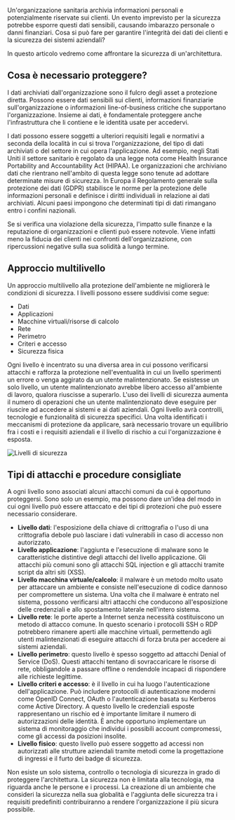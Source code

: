 Un'organizzazione sanitaria archivia informazioni personali e potenzialmente riservate sui clienti. Un evento imprevisto per la sicurezza potrebbe esporre questi dati sensibili, causando imbarazzo personale o danni finanziari. Cosa si può fare per garantire l'integrità dei dati dei clienti e la sicurezza dei sistemi aziendali? 

In questo articolo vedremo come affrontare la sicurezza di un'architettura.

## <a name="what-should-i-protect"></a>Cosa è necessario proteggere?

I dati archiviati dall'organizzazione sono il fulcro degli asset a protezione diretta. Possono essere dati sensibili sui clienti, informazioni finanziarie sull'organizzazione o informazioni line-of-business critiche che supportano l'organizzazione. Insieme ai dati, è fondamentale proteggere anche l'infrastruttura che li contiene e le identità usate per accedervi.

I dati possono essere soggetti a ulteriori requisiti legali e normativi a seconda della località in cui si trova l'organizzazione, del tipo di dati archiviati o del settore in cui opera l'applicazione. Ad esempio, negli Stati Uniti il settore sanitario è regolato da una legge nota come Health Insurance Portability and Accountability Act (HIPAA). Le organizzazioni che archiviano dati che rientrano nell'ambito di questa legge sono tenute ad adottare determinate misure di sicurezza. In Europa il Regolamento generale sulla protezione dei dati (GDPR) stabilisce le norme per la protezione delle informazioni personali e definisce i diritti individuali in relazione ai dati archiviati. Alcuni paesi impongono che determinati tipi di dati rimangano entro i confini nazionali.

Se si verifica una violazione della sicurezza, l'impatto sulle finanze e la reputazione di organizzazioni e clienti può essere notevole. Viene infatti meno la fiducia dei clienti nei confronti dell'organizzazione, con ripercussioni negative sulla sua solidità a lungo termine.

## <a name="a-multilayered-approach"></a>Approccio multilivello

Un approccio multilivello alla protezione dell'ambiente ne migliorerà le condizioni di sicurezza. I livelli possono essere suddivisi come segue:

* Dati
* Applicazioni
* Macchine virtuali/risorse di calcolo
* Rete
* Perimetro
* Criteri e accesso
* Sicurezza fisica

Ogni livello è incentrato su una diversa area in cui possono verificarsi attacchi e rafforza la protezione nell'eventualità in cui un livello sperimenti un errore o venga aggirato da un utente malintenzionato. Se esistesse un solo livello, un utente malintenzionato avrebbe libero accesso all'ambiente di lavoro, qualora riuscisse a superarlo. L'uso dei livelli di sicurezza aumenta il numero di operazioni che un utente malintenzionato deve eseguire per riuscire ad accedere ai sistemi e ai dati aziendali. Ogni livello avrà controlli, tecnologie e funzionalità di sicurezza specifici. Una volta identificati i meccanismi di protezione da applicare, sarà necessario trovare un equilibrio fra i costi e i requisiti aziendali e il livello di rischio a cui l'organizzazione è esposta.

![Livelli di sicurezza](../media-draft/security-layers.png)

## <a name="types-of-attacks-and-best-practices"></a>Tipi di attacchi e procedure consigliate

A ogni livello sono associati alcuni attacchi comuni da cui è opportuno proteggersi. Sono solo un esempio, ma possono dare un'idea del modo in cui ogni livello può essere attaccato e dei tipi di protezioni che può essere necessario considerare.

* **Livello dati**: l'esposizione della chiave di crittografia o l'uso di una crittografia debole può lasciare i dati vulnerabili in caso di accesso non autorizzato.
* **Livello applicazione**: l'aggiunta e l'esecuzione di malware sono le caratteristiche distintive degli attacchi del livello applicazione. Gli attacchi più comuni sono gli attacchi SQL injection e gli attacchi tramite script da altri siti (XSS).
* **Livello macchina virtuale/calcolo**: il malware è un metodo molto usato per attaccare un ambiente e consiste nell'esecuzione di codice dannoso per compromettere un sistema. Una volta che il malware è entrato nel sistema, possono verificarsi altri attacchi che conducono all'esposizione delle credenziali e allo spostamento laterale nell'intero sistema.
* **Livello rete**: le porte aperte a Internet senza necessità costituiscono un metodo di attacco comune. In questo scenario i protocolli SSH o RDP potrebbero rimanere aperti alle macchine virtuali, permettendo agli utenti malintenzionati di eseguire attacchi di forza bruta per accedere ai sistemi aziendali.
* **Livello perimetro**: questo livello è spesso soggetto ad attacchi Denial of Service (DoS). Questi attacchi tentano di sovraccaricare le risorse di rete, obbligandole a passare offline o rendendole incapaci di rispondere alle richieste legittime.
* **Livello criteri e accesso**: è il livello in cui ha luogo l'autenticazione dell'applicazione. Può includere protocolli di autenticazione moderni come OpenID Connect, OAuth o l'autenticazione basata su Kerberos come Active Directory. A questo livello le credenziali esposte rappresentano un rischio ed è importante limitare il numero di autorizzazioni delle identità. È anche opportuno implementare un sistema di monitoraggio che individui i possibili account compromessi, come gli accessi da posizioni insolite.
* **Livello fisico**: questo livello può essere soggetto ad accessi non autorizzati alle strutture aziendali tramite metodi come la progettazione di ingressi e il furto dei badge di sicurezza.

Non esiste un solo sistema, controllo o tecnologia di sicurezza in grado di proteggere l'architettura. La sicurezza non è limitata alla tecnologia, ma riguarda anche le persone e i processi. La creazione di un ambiente che consideri la sicurezza nella sua globalità e l'aggiunta delle sicurezza tra i requisiti predefiniti contribuiranno a rendere l'organizzazione il più sicura possibile.
